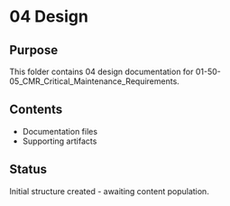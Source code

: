 # 04 Design

## Purpose
This folder contains 04 design documentation for 01-50-05_CMR_Critical_Maintenance_Requirements.

## Contents
- Documentation files
- Supporting artifacts

## Status
Initial structure created - awaiting content population.
